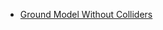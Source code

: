 * [Ground Model Without Colliders](https://github.com/techartorg/TAO-Wiki/wiki/Drop-Selected-Model-To-Ground(or-closest-model-below)-(No-Colliders-Needed))